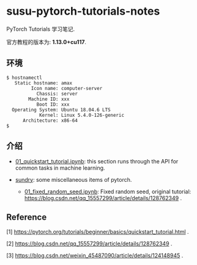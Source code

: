 # susu-pytorch-tutorials-notes

PyTorch Tutorials 学习笔记.

官方教程的版本为: **1.13.0+cu117**.

## 环境

```
$ hostnamectl
   Static hostname: amax
         Icon name: computer-server
           Chassis: server
        Machine ID: xxx
           Boot ID: xxx
  Operating System: Ubuntu 18.04.6 LTS
            Kernel: Linux 5.4.0-126-generic
      Architecture: x86-64
$
```

## 介绍

- [01_quickstart_tutorial.ipynb](./01_quickstart_tutorial.ipynb): this section runs through the API for common tasks in machine learning.

- [sundry](./sundry): some miscellaneous items of pytorch.

   - [01_fixed_random_seed.ipynb](./sundry/01_fixed_random_seed.ipynb): Fixed random seed, original tutorial: https://blog.csdn.net/qq_15557299/article/details/128762349 .

## Reference

[1] https://pytorch.org/tutorials/beginner/basics/quickstart_tutorial.html .

[2] https://blog.csdn.net/qq_15557299/article/details/128762349 .

[3] https://blog.csdn.net/weixin_45487090/article/details/124148945 .